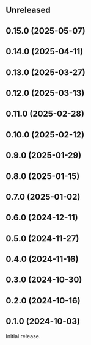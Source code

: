 <!-- Learn how to maintain this file at https://github.com/WordPress/gutenberg/tree/HEAD/packages#maintaining-changelogs. -->

## Unreleased

## 0.15.0 (2025-05-07)

## 0.14.0 (2025-04-11)

## 0.13.0 (2025-03-27)

## 0.12.0 (2025-03-13)

## 0.11.0 (2025-02-28)

## 0.10.0 (2025-02-12)

## 0.9.0 (2025-01-29)

## 0.8.0 (2025-01-15)

## 0.7.0 (2025-01-02)

## 0.6.0 (2024-12-11)

## 0.5.0 (2024-11-27)

## 0.4.0 (2024-11-16)

## 0.3.0 (2024-10-30)

## 0.2.0 (2024-10-16)

## 0.1.0 (2024-10-03)

Initial release.
